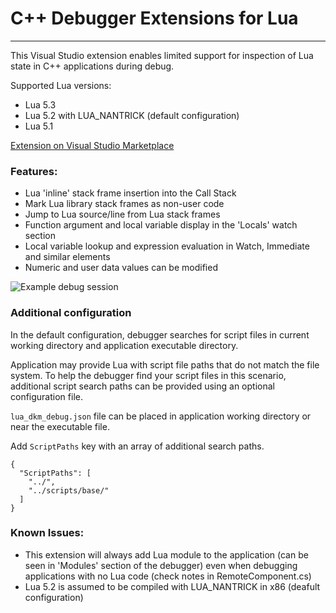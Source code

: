 # C++ Debugger Extensions for Lua

---
This Visual Studio extension enables limited support for inspection of Lua state in C++ applications during debug.

Supported Lua versions:
* Lua 5.3
* Lua 5.2 with LUA_NANTRICK (default configuration)
* Lua 5.1

[Extension on Visual Studio Marketplace](https://marketplace.visualstudio.com/items?itemName=wheretib.lua-dkm-debug)

### Features:
 * Lua 'inline' stack frame insertion into the Call Stack
 * Mark Lua library stack frames as non-user code
 * Jump to Lua source/line from Lua stack frames
 * Function argument and local variable display in the 'Locals' watch section
 * Local variable lookup and expression evaluation in Watch, Immediate and similar elements
 * Numeric and user data values can be modified

![Example debug session](https://github.com/WheretIB/LuaDkmDebugger/blob/master/resource/front_image.png?raw=true)

### Additional configuration

In the default configuration, debugger searches for script files in current working directory and application executable directory.

Application may provide Lua with script file paths that do not match the file system. To help the debugger find your script files in this scenario, additional script search paths can be provided using an optional configuration file.

`lua_dkm_debug.json` file can be placed in application working directory or near the executable file.

Add `ScriptPaths` key with an array of additional search paths.

```
{
  "ScriptPaths": [
    "../",
    "../scripts/base/"
  ]
}
```

### Known Issues:
 * This extension will always add Lua module to the application (can be seen in 'Modules' section of the debugger) even when debugging applications with no Lua code (check notes in RemoteComponent.cs)
 * Lua 5.2 is assumed to be compiled with LUA_NANTRICK in x86 (deafult configuration)

